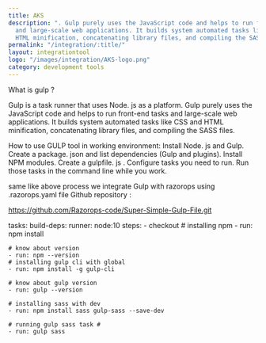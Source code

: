 ```yaml
---
title: AKS
description: ". Gulp purely uses the JavaScript code and helps to run front-end tasks
  and large-scale web applications. It builds system automated tasks like CSS and
  HTML minification, concatenating library files, and compiling the SASS files."
permalink: "/integration/:title/"
layout: integrationtool
logo: "/images/integration/AKS-logo.png"
category: development tools
---
```


What is gulp ?


Gulp is a task runner that uses Node. js as a platform. Gulp purely uses the JavaScript code and helps to run front-end tasks and large-scale web applications. It builds system automated tasks like CSS and HTML minification, concatenating library files, and compiling the SASS files.


How to use GULP tool in working environment: 
Install Node. js and Gulp.
Create a package. json and list dependencies (Gulp and plugins).
Install NPM modules.
Create a gulpfile. js .
Configure tasks you need to run.
Run those tasks in the command line while you work.

 same like above process we integrate  Gulp  with razorops using .razorops.yaml file 
Github repository : 

https://github.com/Razorops-code/Super-Simple-Gulp-File.git


tasks:
  build-deps:
    runner: node:10
    steps:
    - checkout
    # installing npm 
    - run: npm install

    # know about version
    - run: npm --version
    # installing gulp cli with global 
    - run: npm install -g gulp-cli

    # know about gulp version 
    - run: gulp --version

    # installing sass with dev 
    - run: npm install sass gulp-sass --save-dev

    # running gulp sass task #
    - run: gulp sass


<script src="https://gist.github.com/Razorops-code/f79151b4f088b974b3e3dedd4b153241.js"></script>
